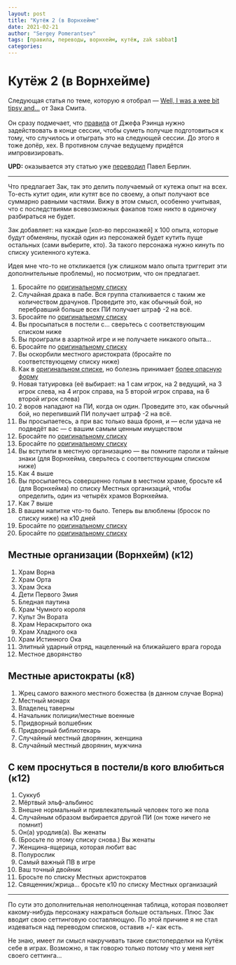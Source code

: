 ```yaml
---
layout: post
title: "Кутёж 2 (в Ворнхейме"
date: 2021-02-21
author: "Sergey Pomerantsev"
tags: [правила, переводы, ворнхейм, кутёж, zak sabbat]
categories:
---
```


# Кутёж 2 (в Ворнхейме)

Следующая статья по теме, которую я отобрал — [Well, I was a wee bit tipsy and...](http://dndwithpornstars.blogspot.com/2009/12/well-i-was-wee-bit-tipsy-and.html) от Зака Смита.\
\
Он сразу подмечает, что [правила](/posts/кутёж/) от Джефа Рэинца нужно задействовать в конце сессии, чтобы суметь получше подготовиться к тому, что случилось и отыграть это на следующей сессии. До этого я тоже допёр, хех. В противном случае ведущему придётся импровизировать.

**UPD:** оказывается эту статью уже [переводил](http://mycampaigns.blogspot.com/2012/06/blog-post_11.html) Павел Берлин.

---

Что предлагает Зак, так это делить получаемый от кутежа опыт на всех. То-есть кутит один, или кутят все по своему, а опыт получают все суммарно равными частями. Вижу в этом смысл, особенно учитывая, что с последствиями всевозможных факапов тоже никто в одиночку разбираться не будет.

Зак добавляет: на каждые [кол-во персонажей] х 100 опыта, которые будут обменяны, пускай один из персонажей будет кутить пуще остальных (сами выберите, кто). За такого персонажа нужно кинуть по списку усиленного кутежа.

Идея мне что-то не откликается (уж слишком мало опыта триггерит эти дополнительные проблемы), но посмотрим, что он предлагает.

1. Бросайте по [оригинальному списку](/posts/кутёж/)
2. Случайная драка в пабе. Вся группа сталкивается с таким же количеством драчунов. Проведите это, как обычный бой, но перебравший больше всех ПИ получает штраф -2 на всё.
3. Бросайте по [оригинальному списку](/posts/кутёж/)
4. Вы просыпаться в постели с... сверьтесь с соответствующим списком ниже
5. Вы проиграли в азартной игре и не получаете никакого опыта...
6. Бросайте по [оригинальному списку](/posts/кутёж/)
7. Вы оскорбили местного аристократа (бросайте по соответствующему списку ниже)
8. Как в [оригинальном списке](/posts/кутёж/), но болезнь принимает [более опасную форму](http://www.slackratchet.com/rough2.htm)
9. Новая татуировка (её выбирает: на 1 сам игрок, на 2 ведущий, на 3 игрок слева, на 4 игрок справа, на 5 второй игрок справа, на 6 второй игрок слева)
10. 2 воров нападают на ПИ, когда он один. Проведите это, как обычный бой, но перепивший ПИ получает штраф -2 на всё.
11. Вы просыпаетесь, а при вас только ваша броня, и — если удача не подведёт вас — с вашим самым ценным имуществом
12. Бросайте по [оригинальному списку](/posts/кутёж/)
13. Бросайте по [оригинальному списку](/posts/кутёж/)
14. Вы вступили в местную организацию — вы помните пароли и тайные знаки (для Ворнхейма, сверьтесь с соответствующим списком  ниже)
15. Как 4 выше
16. Вы просыпаетесь совершенно голым в местном храме, бросьте к4 (для Ворнхейма) по списку Местных организаций, чтобы определить, один из четырёх храмов Ворнхейма.
17. Как 7 выше
18. В вашем напитке что-то было. Теперь вы влюблены (бросок по списку ниже) на к10 дней
19. Бросайте по [оригинальному списку](/posts/кутёж/)
20. Бросайте по [оригинальному списку](/posts/кутёж/)

## Местные организации (Ворнхейм) (к12)

1. Храм Ворна
2. Храм Орта
3. Храм Эска
4. Дети Первого Змия
5. Бледная паутина
6. Храм Чумного короля
7. Культ Эн Вората
8. Храм Нераскрытого ока
9. Храм Хладного ока
10. Храм Истинного Ока
11. Элитный ударный отряд, нацеленный на ближайшего врага города
12. Местное дворянство

## Местные аристократы (к8)

1. Жрец самого важного местного божества (в данном случае Ворна)
2. Местный монарх
3. Владелец таверны
4. Начальник полиции/местные военные
5. Придворный волшебник
6. Придворный библиотекарь
7. Случайный местный дворянин, женщина
8. Случайный местный дворянин, мужчина

## С кем проснуться в постели/в кого влюбиться (к12)

1. Суккуб
2. Мёртвый эльф-альбинос
3. Внешне нормальный и привлекательный человек того же пола
4. Случайным образом выбирается другой ПИ (он тоже ничего не помнит)
5. Он(а) уродлив(а). Вы женаты
6. (Бросьте по этому списку снова.) Вы женаты
7. Женщина-ящерица, которая любит вас
8. Полурослик
9. Самый важный ПВ в игре
10. Ваш точный двойник
11. Бросьте по списку Местных аристократов
12. Священник/жрица... бросьте к10 по списку Местных организаций

---

По сути это дополнительная неполноценная таблица, которая позволяет какому-нибудь персонажу нажраться больше остальных. Плюс Зак вводит свою сеттинговую составляющую. По этой причине я не стал издеваться над переводом списков, оставив +/- как есть.

Не знаю, имеет ли смысл накручивать такие свистоперделки на Кутёж себе в играх. Возможно, я так говорю только потому что у меня нет своего сеттинга...
